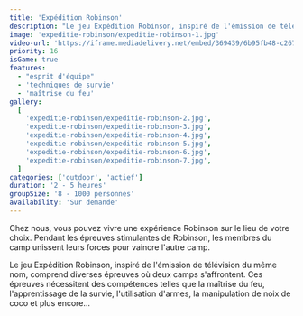 ```yaml
---
title: 'Expédition Robinson'
description: "Le jeu Expédition Robinson, inspiré de l'émission de télévision du même nom"
image: 'expeditie-robinson/expeditie-robinson-1.jpg'
video-url: 'https://iframe.mediadelivery.net/embed/369439/6b95fb48-c267-4bdf-8039-d0a69d6e926d'
priority: 16
isGame: true
features:
  - "esprit d'équipe"
  - 'techniques de survie'
  - 'maîtrise du feu'
gallery:
  [
    'expeditie-robinson/expeditie-robinson-2.jpg',
    'expeditie-robinson/expeditie-robinson-3.jpg',
    'expeditie-robinson/expeditie-robinson-4.jpg',
    'expeditie-robinson/expeditie-robinson-5.jpg',
    'expeditie-robinson/expeditie-robinson-6.jpg',
    'expeditie-robinson/expeditie-robinson-7.jpg',
  ]
categories: ['outdoor', 'actief']
duration: '2 - 5 heures'
groupSize: '8 - 1000 personnes'
availability: 'Sur demande'
---
```


Chez nous, vous pouvez vivre une expérience Robinson sur le lieu de votre choix. Pendant les épreuves stimulantes de Robinson, les membres du camp unissent leurs forces pour vaincre l'autre camp.

Le jeu Expédition Robinson, inspiré de l'émission de télévision du même nom, comprend diverses épreuves où deux camps s'affrontent. Ces épreuves nécessitent des compétences telles que la maîtrise du feu, l'apprentissage de la survie, l'utilisation d'armes, la manipulation de noix de coco et plus encore...

